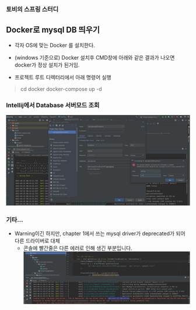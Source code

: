 ### 토비의 스프링 스터디

## Docker로 mysql DB 띄우기
* 각자 OS에 맞는 Docker 를 설치한다.

* (windows 기준으로) Docker 설치후 CMD창에 아래와 같은 결과가 나오면 docker가 정상 설치가 된거임.

* 프로젝트 루트 디렉터리에서 아래 명령어 실행 
> cd docker
> docker-compose up -d


### Intellij에서 Database 서버모드 조회

![](./image/chapter01_2.jpg)


### 기타...

* Warning이긴 하지만, chapter 1에서 쓰는 mysql driver가 deprecated가 되어 다른 드라이버로 대체
    * 콘솔에 빨간줄은 다른 에러로 인해 생긴 부분입니다.
![](./image/chapter01_1.jpg)